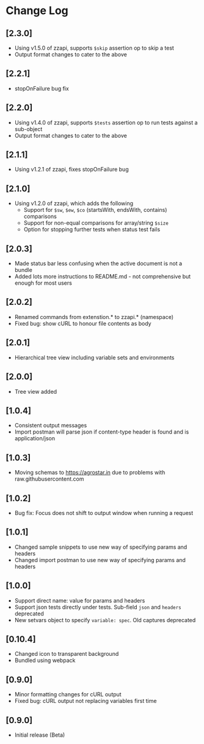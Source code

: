 # Change Log

## [2.3.0]
- Using v1.5.0 of zzapi, supports `$skip` assertion op to skip a test
- Output format changes to cater to the above

## [2.2.1]
- stopOnFailure bug fix

## [2.2.0]
- Using v1.4.0 of zzapi, supports `$tests` assertion op to run tests against a sub-object
- Output format changes to cater to the above

## [2.1.1]
- Using v1.2.1 of zzapi, fixes stopOnFailure bug

## [2.1.0]
- Using v1.2.0 of zzapi, which adds the following
  - Support for `$sw`, `$ew`, `$co` (startsWith, endsWith, contains) comparisons
  - Support for non-equal comparisons for array/string `$size`
  - Option for stopping further tests when status test fails

## [2.0.3]
- Made status bar less confusing when the active document is not a bundle
- Added lots more instructions to README.md - not comprehensive but enough for most users

## [2.0.2]
- Renamed commands from extenstion.* to zzapi.* (namespace)
- Fixed bug: show cURL to honour file contents as body 

## [2.0.1]
- Hierarchical tree view including variable sets and environments

## [2.0.0]
- Tree view added

## [1.0.4]
- Consistent output messages
- Import postman will parse json if content-type header is found and is application/json

## [1.0.3]
- Moving schemas to https://agrostar.in due to problems with raw.githubusercontent.com

## [1.0.2]
- Bug fix: Focus does not shift to output window when running a request

## [1.0.1]
- Changed sample snippets to use new way of specifying params and headers
- Changed import postman to use new way of specifying params and headers

## [1.0.0]
- Support direct name: value for params and headers
- Support json tests directly under tests. Sub-field `json` and `headers` deprecated
- New setvars object to specify `variable: spec`. Old captures deprecated

## [0.10.4]
- Changed icon to transparent background
- Bundled using webpack

## [0.9.0]
- Minor formatting changes for cURL output
- Fixed bug: cURL output not replacing variables first time

## [0.9.0]
- Initial release (Beta)
